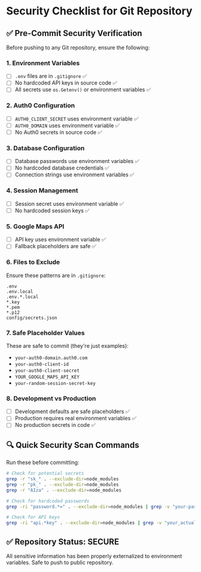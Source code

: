 # Security Checklist for Git Repository

## ✅ Pre-Commit Security Verification

Before pushing to any Git repository, ensure the following:

### 1. Environment Variables
- [ ] `.env` files are in `.gitignore` ✅
- [ ] No hardcoded API keys in source code ✅
- [ ] All secrets use `os.Getenv()` or environment variables ✅

### 2. Auth0 Configuration
- [ ] `AUTH0_CLIENT_SECRET` uses environment variable ✅
- [ ] `AUTH0_DOMAIN` uses environment variable ✅
- [ ] No Auth0 secrets in source code ✅

### 3. Database Configuration
- [ ] Database passwords use environment variables ✅
- [ ] No hardcoded database credentials ✅
- [ ] Connection strings use environment variables ✅

### 4. Session Management
- [ ] Session secret uses environment variable ✅
- [ ] No hardcoded session keys ✅

### 5. Google Maps API
- [ ] API key uses environment variable ✅
- [ ] Fallback placeholders are safe ✅

### 6. Files to Exclude
Ensure these patterns are in `.gitignore`:
```
.env
.env.local
.env.*.local
*.key
*.pem
*.p12
config/secrets.json
```

### 7. Safe Placeholder Values
These are safe to commit (they're just examples):
- `your-auth0-domain.auth0.com`
- `your-auth0-client-id`
- `your-auth0-client-secret`
- `YOUR_GOOGLE_MAPS_API_KEY`
- `your-random-session-secret-key`

### 8. Development vs Production
- [ ] Development defaults are safe placeholders ✅
- [ ] Production requires real environment variables ✅
- [ ] No production secrets in code ✅

## 🔍 Quick Security Scan Commands

Run these before committing:

```bash
# Check for potential secrets
grep -r "sk_" . --exclude-dir=node_modules
grep -r "pk_" . --exclude-dir=node_modules
grep -r "AIza" . --exclude-dir=node_modules

# Check for hardcoded passwords
grep -ri "password.*=" . --exclude-dir=node_modules | grep -v "your-password"

# Check for API keys
grep -ri "api.*key" . --exclude-dir=node_modules | grep -v "your_actual_api_key_here"
```

## ✅ Repository Status: SECURE
All sensitive information has been properly externalized to environment variables.
Safe to push to public repository. 